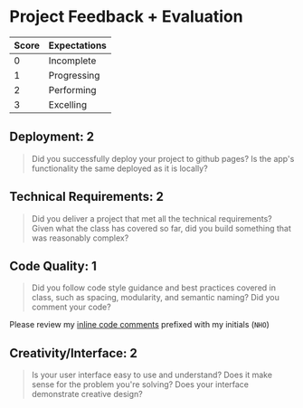 # Project Feedback + Evaluation

| Score | Expectations |
| --- | --- |
| 0 | Incomplete |
| 1 | Progressing |
| 2 | Performing |
| 3 | Excelling |

## Deployment: 2

> Did you successfully deploy your project to github pages? Is the app's functionality the same deployed as it is locally?

## Technical Requirements: 2

> Did you deliver a project that met all the technical requirements? Given what the class has covered so far, did you build something that was reasonably complex?

## Code Quality: 1

> Did you follow code style guidance and best practices covered in class, such as spacing, modularity, and semantic naming? Did you comment your code?

Please review my [inline code comments](https://github.com/alman92/jeopardy/compare/master...nolds9:feedback) prefixed with my initials (`NHO`)

## Creativity/Interface: 2

> Is your user interface easy to use and understand? Does it make sense for the problem you're solving? Does your interface demonstrate creative design?
